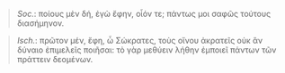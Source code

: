 

>  *Soc.*: ποίους μὲν δή, ἐγὼ ἔφην, οἷόν τε; πάντως μοι σαφῶς τούτους διασήμηνον.



>  *Isch.*: πρῶτον μέν, ἔφη, ὦ Σώκρατες, τοὺς οἴνου ἀκρατεῖς οὐκ ἂν δύναιο ἐπιμελεῖς ποιῆσαι: τὸ γὰρ μεθύειν λήθην ἐμποιεῖ πάντων τῶν πράττειν δεομένων.